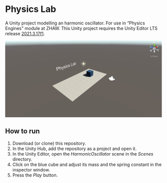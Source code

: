 # Physics Lab
A Unity project modelling an harmonic oscillator. For use in “Physics Engines” module at ZHAW. This Unity project requires the Unity Editor LTS release [2021.3.17f1](https://unity.com/releases/editor/qa/lts-releases?version=2021.3 "Unity's LTS releases web page").

![Physics Lab scene](physics_lab_scene.png "Physics Lab scene")

## How to run 
1. Download (or clone) this repository.
2. In the Unity Hub, add the repository as a project and open it.
3. In the Unity Editor, open the *HarmonicOscillator* scene in the *Scenes* directory.
4. Click on the blue cube and adjust its mass and the spring constant in the inspector window.
4. Press the *Play* button.